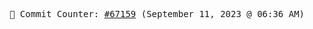 <p align="center">
    <samp>
        📮 Commit Counter: <a href="https://github.com/Javascript-void0/Javascript-void0/commits/main">#67159</a> (September 11, 2023 @ 06:36 AM)
    </samp>
</p>